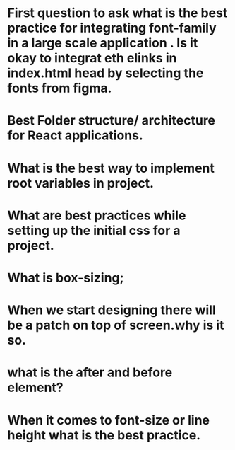 # First question to ask what is the best practice for integrating font-family in a large scale application . Is it okay to integrat eth elinks in index.html head by selecting the fonts from figma.
# Best Folder structure/ architecture for React applications.
# What is the best way to implement root variables in project.
# What are best practices while setting up the initial css for a project.
# What is box-sizing;
# When we start designing there will be a patch on top of screen.why is it so.
# what is the after and before element?
# When it comes to font-size or line height what is the best practice.